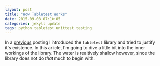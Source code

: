 ```yaml
---
layout: post
title: "How Tabletest Works"
date: 2015-09-08 07:10:05
categories: jekyll update
tags: python tabletest unittest testing
---
```

In a [previous][tabletests] posting I introduced the `tabletest` library and tried to justify it's existence. In this article, I'm going to dive a little bit into the inner workings of the library. The water is realtively shallow however, since the library does not do _that_ much to begin with.

[tabletests]: /jekyll/update/2015/08/31/tabletests.html
